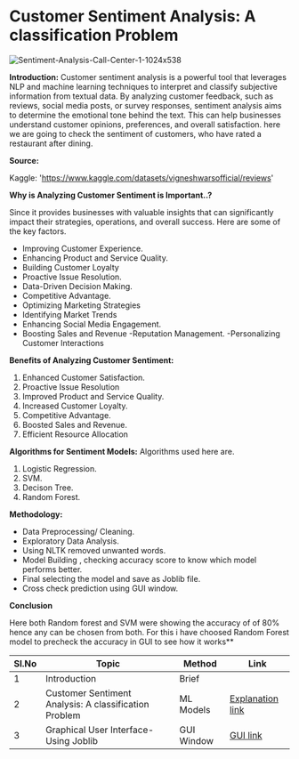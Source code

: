  # Customer Sentiment Analysis: A classification Problem

![Sentiment-Analysis-Call-Center-1-1024x538](https://github.com/V-Vibee/My-Projects-2.0/assets/91024678/62198b7a-5b52-42e9-97ad-39efbf974eed)




**Introduction:**
Customer sentiment analysis is a powerful tool that leverages NLP and machine learning techniques to interpret and classify subjective information from textual data. By analyzing customer feedback, such as reviews, social media posts, or survey responses, sentiment analysis aims to determine the emotional tone behind the text. This can help businesses understand customer opinions, preferences, and overall satisfaction. here we are going to check the sentiment of customers, who have rated a restaurant after dining.


**Source:** 

Kaggle: 'https://www.kaggle.com/datasets/vigneshwarsofficial/reviews'

**Why is Analyzing Customer Sentiment is Important..?** 

Since it provides businesses with valuable insights that can significantly impact their strategies, operations, and overall success. Here are some of the key factors.
- Improving Customer Experience.
- Enhancing Product and Service Quality.
- Building Customer Loyalty
- Proactive Issue Resolution.
- Data-Driven Decision Making.
- Competitive Advantage.
- Optimizing Marketing Strategies
- Identifying Market Trends
- Enhancing Social Media Engagement.
- Boosting Sales and Revenue
-Reputation Management.
-Personalizing Customer Interactions



**Benefits of Analyzing Customer Sentiment:**
1. Enhanced Customer Satisfaction.
2. Proactive Issue Resolution
3. Improved Product and Service Quality.
4. Increased Customer Loyalty.
5. Competitive Advantage.
6. Boosted Sales and Revenue.
7. Efficient Resource Allocation



**Algorithms for Sentiment Models:**
Algorithms used here are.
1. Logistic Regression.
2. SVM.
3. Decison Tree.
4. Random Forest.

   
**Methodology:**
- Data Preprocessing/ Cleaning.
- Exploratory Data Analysis.
- Using NLTK removed unwanted words.
- Model Building , checking accuracy score to know which model performs better.
- Final selecting the model and save as Joblib file.
- Cross check prediction using GUI window.


 **Conclusion** 
 
Here both Random forest and SVM were showing the accuracy of of 80% hence any can be chosen from both.
For this i have choosed Random Forest model to precheck the accuracy in GUI to see how it works**



| Sl.No| Topic| Method| Link|
|-|-|-|-|
|1| Introduction | Brief |[ ](-)
|2| Customer Sentiment Analysis: A classification Problem | ML Models |[ Explanation link](https://github.com/V-Vibee/My-Projects-2.0/blob/main/6.%20Customer%20Sentiment%20Analysis/Customer_review_Sentiment_Analysis.ipynb)
|3| Graphical User Interface- Using Joblib | GUI Window |[ GUI link](https://github.com/V-Vibee/My-Projects-2.0/blob/main/6.%20Customer%20Sentiment%20Analysis/MixCollage-28-Jun-2024-10-52-PM-2156.jpg)






